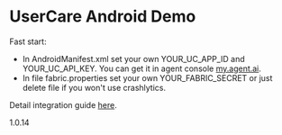 UserCare Android Demo
===========

Fast start:
* In AndroidManifest.xml set your own YOUR_UC_APP_ID and YOUR_UC_API_KEY. You can get it in agent console
[my.agent.ai](https://my.agent.ai).
* In file fabric.properties set your own YOUR_FABRIC_SECRET or just delete file if you won't use crashlytics.

Detail integration guide [here](https://usercare.atlassian.net/wiki/display/DOC/4.3.+Android+Developer+Guide).

1.0.14
